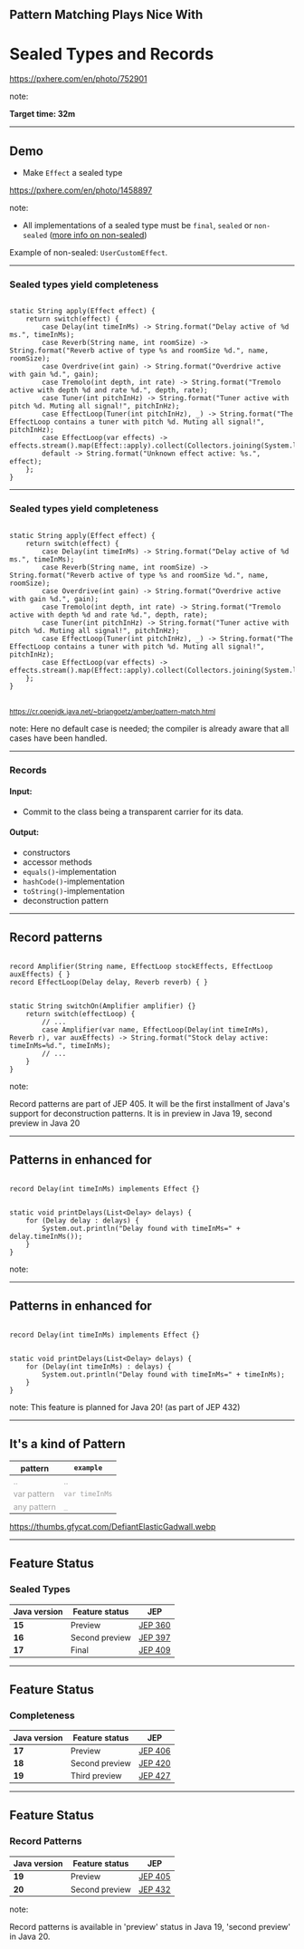 <!-- .slide: data-background="img/background/final-puzzle-piece.jpg" data-background-color="black" data-background-opacity="0.4" -->

## Pattern Matching Plays Nice With

# Sealed Types and Records <!-- .element: class="stroke" -->

<https://pxhere.com/en/photo/752901> <!-- .element: class="attribution" -->

note:

**Target time: 32m**

---

<!-- .slide: data-background="img/background/binary-code.jpg" data-background-color="black" data-background-opacity="0.3" -->

## Demo

- Make `Effect` a sealed type

<https://pxhere.com/en/photo/1458897> <!-- .element: class="attribution" -->

note:

- All implementations of a sealed type must be `final`, `sealed` or `non-sealed` ([more info on non-sealed](https://stackoverflow.com/questions/63860110/what-is-the-point-of-extending-a-sealed-class-with-a-non-sealed-class))

Example of non-sealed: `UserCustomEffect`.

---

<!-- .slide: data-auto-animate" -->

### Sealed types yield completeness

<pre data-id="exhaustiveness-animation"><code class="java" data-trim data-line-numbers>
static String apply(Effect effect) {
    return switch(effect) {
        case Delay(int timeInMs) -> String.format("Delay active of %d ms.", timeInMs);
        case Reverb(String name, int roomSize) -> String.format("Reverb active of type %s and roomSize %d.", name, roomSize);
        case Overdrive(int gain) -> String.format("Overdrive active with gain %d.", gain);
        case Tremolo(int depth, int rate) -> String.format("Tremolo active with depth %d and rate %d.", depth, rate);
        case Tuner(int pitchInHz) -> String.format("Tuner active with pitch %d. Muting all signal!", pitchInHz);
        case EffectLoop(Tuner(int pitchInHz), _) -> String.format("The EffectLoop contains a tuner with pitch %d. Muting all signal!", pitchInHz);
        case EffectLoop(var effects) -> effects.stream().map(Effect::apply).collect(Collectors.joining(System.lineSeparator()));
        default -> String.format("Unknown effect active: %s.", effect);
    };
}
</code></pre>

---

<!-- .slide: data-auto-animate" -->

### Sealed types yield completeness

<pre data-id="exhaustiveness-animation"><code class="java" data-trim data-line-numbers>
static String apply(Effect effect) {
    return switch(effect) {
        case Delay(int timeInMs) -> String.format("Delay active of %d ms.", timeInMs);
        case Reverb(String name, int roomSize) -> String.format("Reverb active of type %s and roomSize %d.", name, roomSize);
        case Overdrive(int gain) -> String.format("Overdrive active with gain %d.", gain);
        case Tremolo(int depth, int rate) -> String.format("Tremolo active with depth %d and rate %d.", depth, rate);
        case Tuner(int pitchInHz) -> String.format("Tuner active with pitch %d. Muting all signal!", pitchInHz);
        case EffectLoop(Tuner(int pitchInHz), _) -> String.format("The EffectLoop contains a tuner with pitch %d. Muting all signal!", pitchInHz);
        case EffectLoop(var effects) -> effects.stream().map(Effect::apply).collect(Collectors.joining(System.lineSeparator()));
    };
}
</code></pre>

<br/>
<small>
<a href="https://cr.openjdk.java.net/~briangoetz/amber/pattern-match.html">https://cr.openjdk.java.net/~briangoetz/amber/pattern-match.html</a>
</small>

note:
Here no default case is needed; the compiler is already aware that all cases have been handled.

---

<!-- .slide: data-auto-animate" -->

### Records

#### Input:

- Commit to the class being a transparent carrier for its data.

<h4>Output:</h4>
<ul>
    <li>constructors</li>
    <li>accessor methods</li>
    <li><code>equals()</code>-implementation</li>
    <li><code>hashCode()</code>-implementation</li>
    <li><code>toString()</code>-implementation</li>
    <li class="fragment">deconstruction pattern</li>
</ul>

---

<!---.slide: data-visibility="hidden" -->
<!-- .slide: data-auto-animate" -->

## Record patterns

<pre><code class="java" data-trim data-line-numbers>
record Amplifier(String name, EffectLoop stockEffects, EffectLoop auxEffects) { }
record EffectLoop(Delay delay, Reverb reverb) { }
</code></pre>

<pre><code class="java" data-trim data-line-numbers>
static String switchOn(Amplifier amplifier) {}
    return switch(effectLoop) {
        // ...
        case Amplifier(var name, EffectLoop(Delay(int timeInMs), Reverb r), var auxEffects) -> String.format("Stock delay active: timeInMs=%d.", timeInMs);
        // ...
    } 
}
</code></pre>

note:

Record patterns are part of JEP 405.
It will be the first installment of Java's support for deconstruction patterns.
It is in preview in Java 19, second preview in Java 20

---

<!-- .slide: data-auto-animate" -->

## Patterns in enhanced for

<pre><code class="java" data-trim data-line-numbers>
record Delay(int timeInMs) implements Effect {}
</code></pre>

<pre data-id="patterns-enhanced-for-animation"><code class="java" data-trim data-line-numbers>
static void printDelays(List&lt;Delay&gt; delays) {
    for (Delay delay : delays) {
        System.out.println("Delay found with timeInMs=" + delay.timeInMs());
    }
}
</code></pre>

note:

---

<!-- .slide: data-auto-animate" -->

## Patterns in enhanced for

<pre><code class="java" data-trim data-line-numbers>
record Delay(int timeInMs) implements Effect {}
</code></pre>

<pre data-id="patterns-enhanced-for-animation"><code class="java" data-trim data-line-numbers>
static void printDelays(List&lt;Delay&gt; delays) {
    for (Delay(int timeInMs) : delays) {
        System.out.println("Delay found with timeInMs=" + timeInMs);
    }
}
</code></pre>

note:
This feature is planned for Java 20! (as part of JEP 432)

---

<!-- .slide: data-background="img/background/freddie-mercury.jpg" data-background-color="black" data-background-opacity="0.4" -->

## It's a kind of Pattern <!-- .element: class="stroke" -->

<table style="font-size: 100%">
    <thead>
        <tr>
            <th> pattern </th>
            <th><code>example</code></th>
        </tr>
    </thead>
    <tbody>
        <tr style="opacity:0.4;">
            <td>..</td>
            <td>..</td>
        </tr>
        <tr style="opacity:0.4;">
            <td> var pattern </td>
            <td><code>var timeInMs</code></td>
        </tr>
        <tr style="opacity:0.4;">
            <td> any pattern </td>
            <td><code>_</code></td>
        </tr>
    </tbody>
</table>

<https://thumbs.gfycat.com/DefiantElasticGadwall.webp> <!-- .element: class="attribution" -->

---

## Feature Status

### Sealed Types

<table style="font-size: 100%">
    <thead>
        <tr>
            <th>Java version</th>
            <th>Feature status</th>
            <th>JEP</th>
        </tr>
    </thead>
    <tbody>
        <tr>
            <td><strong>15</strong></td>
            <td>Preview</td>
            <td><a href="https://openjdk.java.net/jeps/360">JEP 360</a></td>
        </tr>
        <tr>
            <td><strong>16</strong></td>
            <td>Second preview</td>
            <td><a href="https://openjdk.java.net/jeps/397">JEP 397</a></td>
        </tr>
        <tr>
            <td><strong>17</strong></td>
            <td>Final</td>
            <td><a href="https://openjdk.java.net/jeps/409">JEP 409</a></td>
        </tr>
    </tbody>
</table>

---

## Feature Status

### Completeness

<table style="font-size: 100%">
    <thead>
        <tr>
            <th>Java version</th>
            <th>Feature status</th>
            <th>JEP</th>
        </tr>
    </thead>
    <tbody>
        <tr>
            <td><strong>17</strong></td>
            <td>Preview</td>
            <td><a href="https://openjdk.java.net/jeps/406">JEP 406</a></td>
        </tr>
        <tr>
            <td><strong>18</strong></td>
            <td>Second preview <br/></td>
            <td><a href="https://openjdk.java.net/jeps/420">JEP 420</a></td>
        </tr>
        <tr>
            <td><strong>19</strong></td>
            <td>Third preview <br/></td>
            <td><a href="https://openjdk.java.net/jeps/427">JEP 427</a></td>
        </tr>           
    </tbody>
</table>

---

## Feature Status

### Record Patterns

<table style="font-size: 100%">
    <thead>
        <tr>
            <th>Java version</th>
            <th>Feature status</th>
            <th>JEP</th>
        </tr>
    </thead>
    <tbody>
        <tr>
            <td><strong>19</strong></td>
            <td>Preview</td>
            <td><a href="https://openjdk.java.net/jeps/405">JEP 405</a></td>
        </tr>
        <tr>
            <td><strong>20</strong></td>
            <td>Second preview</td>
            <td><a href="https://openjdk.java.net/jeps/432">JEP 432</a></td>
        </tr>
    </tbody>
</table>

note:

Record patterns is available in 'preview' status in Java 19, 'second preview' in Java 20.
